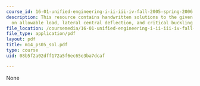 ```yaml
---
course_id: 16-01-unified-engineering-i-ii-iii-iv-fall-2005-spring-2006
description: This resource contains handwritten solutions to the given problem set
  on allowable load, lateral central deflection, and critical buckling load.
file_location: /coursemedia/16-01-unified-engineering-i-ii-iii-iv-fall-2005-spring-2006/08b5f2a02dff172a5f6ec65e3ba7dcaf_m14_ps05_sol.pdf
file_type: application/pdf
layout: pdf
title: m14_ps05_sol.pdf
type: course
uid: 08b5f2a02dff172a5f6ec65e3ba7dcaf

---
```

None